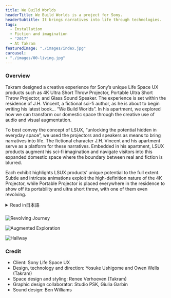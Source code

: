 ```yaml
---
title: We Build Worlds
headerTitle: We Build Worlds is a project for Sony.
headerSubtitle: It brings narratives into life through technologies.
tags:
  - Installation
  - Fiction and imagination
  - "2017"
  - At Takram
featuredImage: "./images/index.jpg"
carousel:
- "./images/00-living.jpg"
---
```


### Overview

Takram designed a creative experience for Sony’s unique Life Space UX products such as 4K Ultra Short Throw Projector, Portable Ultra Short Throw Projector, and Glass Sound Speaker. The experience is set within the residence of J.H. Vincent, a fictional sci-fi author, as he is about to begin writing his latest book… “We Build Worlds”. In his apartment, we explored how we can transform our domestic space through the creative use of audio and visual augmentation.

To best convey the concept of LSUX, “unlocking the potential hidden in everyday space”, we used the projectors and speakers as means to bring narratives into life. The fictional character J.H. Vincent and his apartment serve as a platform for these narratives. Embedded in his apartment, LSUX products augment his sci-fi imagination and navigate visitors into this expanded domestic space where the boundary between real and fiction is blurred.

Each exhibit highlights LSUX products’ unique potential to the full extent. Subtle and intricate animations exploit the high-definition nature of the 4K Projector, while Portable Projector is placed everywhere in the residence to show off its portability and ultra short throw, with one of them even revolving.

<div class="ja">
<details>
<summary>Read in日本語</summary>

4K超短焦点プロジェクター、ポータブル超短焦点プロジェクター、グラスサウンドスピーカーなど、ユニークなプロダクト群を持つSonyのLife Space UXブランド。Takramは、これらのプロダクトのための体験型の展示をデザインし、ロンドンにて開催した。架空のSF作家J.H. Vincentが新作「We Build Worlds」を執筆している住空間という設定の中に点在する様々な仕掛けや驚き...。Life Space UXプロダクトによる映像や音響効果がどのように住空間の可能性を拡張しうるのか、という問いに焦点を当てて体験がデザインされている。

「日常空間に隠れた可能性を切り開く」というLife Space UXのコンセプトをロンドンで伝えるために、物語に息を吹き込む装置としてプロジェクターやスピーカーを使い、また物語が展開するプラットフォームとして架空のキャラクターであるJ.H. Vincentと彼の住まいを導入した。空間内に埋め込まれたLife Space UXプロダクトがJ.H. VincentのSF的な空想を投影し、虚実が入り交じった新たな住空間体験へと鑑賞者を誘うのである。

4Kプロジェクターの高画質を活かした繊細なアニメーション、超短焦点とワイヤレスを活かして散りばめられたポータブルプロジェクター群など、それぞれの展示物はLife Space UXプロダクトのユニークさを最大限に引き出す工夫がなされている。

</details>
</div>

###

![Revolving Journey](./images/04-revolving_journey.gif)

![Augmented Exploration](./images/02-augmented_exploration.jpg)

![Hallway](./images/03-animating_encyclopedia.jpg)

### Credit

* Client: Sony Life Space UX
* Design, technology and direction: Yosuke Ushigome and Owen Wells (Takram)
* Space design and styling: Renee Verhoeven (Takram)
* Graphic design collaborator: Studio PSK, Giulia Garbin
* Sound design: Ben Williams
